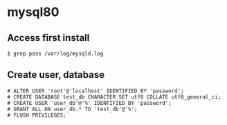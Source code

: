 # mysql80

## Access first install
```console
$ grep pass /var/log/mysqld.log
```

## Create user, database
```code
# ALTER USER 'root'@'localhost' IDENTIFIED BY 'password';
# CREATE DATABASE test_db CHARACTER SET utf8 COLLATE utf8_general_ci;
# CREATE USER 'user_db'@'%' IDENTIFIED BY 'password';
# GRANT ALL ON user_db.* TO 'test_db'@'%';
# FLUSH PRIVILEGES;
```